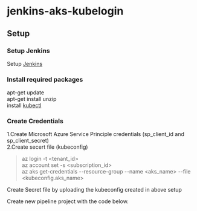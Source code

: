 # jenkins-aks-kubelogin

## Setup

### Setup Jenkins
Setup [Jenkins](https://docs.microsoft.com/en-us/azure/developer/jenkins/configure-on-linux-vm)

### Install required packages
apt-get update\
apt-get install unzip\
install [kubectl](https://kubernetes.io/docs/tasks/tools/install-kubectl-linux/#install-using-native-package-management)

### Create Credentials

1.Create Microsoft Azure Service Principle credentials (sp_client_id and sp_client_secret)\
2.Create secert file (kubeconfig)

> az login -t <tenant_id>\
> az account set -s <subscription_id>\
> az aks get-credentials --resource-group <rg> --name <aks_name> --file <kubeconfig.aks_name>

Create Secret file by uploading the kubeconfig created in above setup


Create new pipeline project with the code below.
